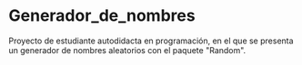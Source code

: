 # Generador_de_nombres
Proyecto de estudiante autodidacta en programación, en el que se presenta un generador de nombres aleatorios con el paquete "Random".
